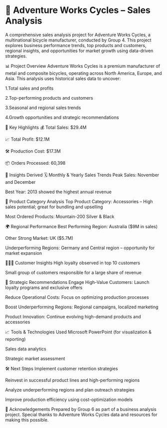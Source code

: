 # 🚴 Adventure Works Cycles – Sales Analysis 
A comprehensive sales analysis project for Adventure Works Cycles, a multinational bicycle manufacturer, conducted by Group 4. This project explores business performance trends, top products and customers, regional insights, and opportunities for market growth using data-driven strategies.

📊 Project Overview
Adventure Works Cycles is a premium manufacturer of metal and composite bicycles, operating across North America, Europe, and Asia. This analysis uses historical sales data to uncover:

1.Total sales and profits

2.Top-performing products and customers

3.Seasonal and regional sales trends

4.Growth opportunities and strategic recommendations

📌 Key Highlights
💰 Total Sales: $29.4M

📈 Total Profit: $12.1M

🛠️ Production Cost: $17.3M

📦 Orders Processed: 60,398

🧠 Insights Derived
🗓️ Monthly & Yearly Sales Trends
Peak Sales: November and December

Best Year: 2013 showed the highest annual revenue

🧾 Product Category Analysis
Top Product Category: Accessories – High sales potential; great for bundling and upselling

Most Ordered Products: Mountain-200 Silver & Black

🌍 Regional Performance
Best Performing Region: Australia ($9M in sales)

Other Strong Market: UK ($5.7M)

Underperforming Regions: Germany and Central region – opportunity for market expansion

🧑‍🤝‍🧑 Customer Insights
High loyalty observed in top 10 customers

Small group of customers responsible for a large share of revenue

🚀 Strategic Recommendations
Engage High-Value Customers: Launch loyalty programs and exclusive offers

Reduce Operational Costs: Focus on optimizing production processes

Boost Underperforming Regions: Regional campaigns, localized marketing

Product Innovation: Continue evolving high-demand products and accessories

📈 Tools & Technologies Used
Microsoft PowerPoint (for visualization & reporting)

Sales data analytics

Strategic market assessment

🛠️ Next Steps
Implement customer retention strategies

Reinvest in successful product lines and high-performing regions

Analyze underperforming regions and plan outreach strategies

Improve production efficiency using cost-optimization models

🙌 Acknowledgements
Prepared by Group 6 as part of a business analysis project.
Special thanks to Adventure Works Cycles data and resources for making this possible.

